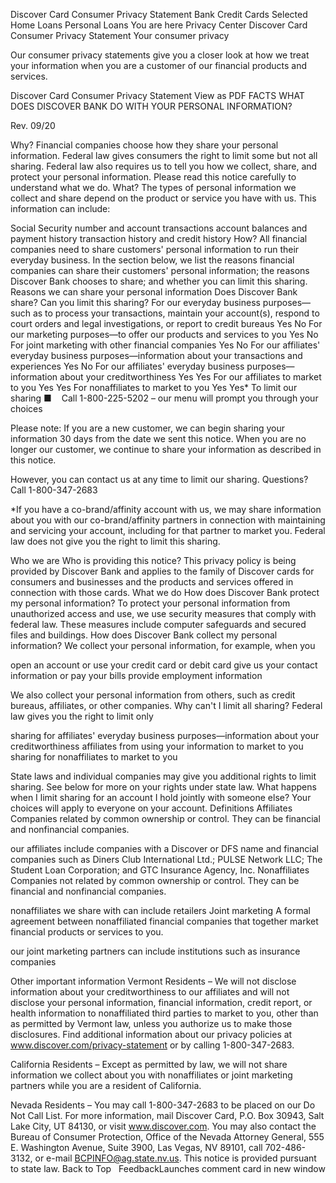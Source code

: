 Discover Card Consumer Privacy Statement
Bank
Credit Cards Selected
Home Loans
Personal Loans
You are here
Privacy Center
Discover Card Consumer Privacy Statement
Your consumer privacy

Our consumer privacy statements give you a closer look at how we treat your information when you are a customer of our financial products and services.



Discover Card Consumer Privacy Statement
View as PDF
FACTS
WHAT DOES DISCOVER BANK
DO WITH YOUR PERSONAL INFORMATION?

Rev. 09/20

Why?
Financial companies choose how they share your personal information. Federal law gives consumers the right to limit some but not all sharing. Federal law also requires us to tell you how we collect, share, and protect your personal information. Please read this notice carefully to understand what we do.
What?
The types of personal information we collect and share depend on the product or service you have with us. This information can include:


Social Security number and account transactions
account balances and payment history
transaction history and credit history
How?
All financial companies need to share customers' personal information to run their everyday business. In the section below, we list the reasons financial companies can share their customers' personal information; the reasons Discover Bank chooses to share; and whether you can limit this sharing.
Reasons we can share your personal information
Does Discover Bank share?
Can you limit this sharing?
For our everyday business purposes—such as to process your transactions, maintain your account(s), respond to court orders and legal investigations, or report to credit bureaus
Yes
No
For our marketing purposes—to offer our products and services to you
Yes
No
For joint marketing with other financial companies
Yes
No
For our affiliates' everyday business purposes—information about your transactions and experiences
Yes
No
For our affiliates' everyday business purposes—information about your creditworthiness
Yes
Yes
For our affiliates to market to you
Yes
Yes
For nonaffiliates to market to you
Yes
Yes*
To limit our sharing
■    Call 1-800-225-5202 – our menu will prompt you through your choices

Please note:
If you are a new customer, we can begin sharing your information 30 days from the date we sent this notice. When you are no longer our customer, we continue to share your information as described in this notice.

However, you can contact us at any time to limit our sharing.
Questions?
Call 1-800-347-2683

*If you have a co-brand/affinity account with us, we may share information about you with our co-brand/affinity partners in connection with maintaining and servicing your account, including for that partner to market you. Federal law does not give you the right to limit this sharing.

Who we are
Who is providing this notice?
This privacy policy is being provided by Discover Bank and applies to the family of Discover cards for consumers and businesses and the products and services offered in connection with those cards.
What we do
How does Discover Bank protect my personal information?
To protect your personal information from unauthorized access and use, we use security measures that comply with federal law. These measures include computer safeguards and secured files and buildings.
How does Discover Bank collect my personal information?
We collect your personal information, for example, when you


open an account or use your credit card or debit card
give us your contact information or pay your bills
provide employment information

We also collect your personal information from others, such as credit bureaus, affiliates, or other companies.
Why can't I limit all sharing?
Federal law gives you the right to limit only


sharing for affiliates' everyday business purposes—information about your creditworthiness
affiliates from using your information to market to you
sharing for nonaffiliates to market to you

State laws and individual companies may give you additional rights to limit sharing. See below for more on your rights under state law.
What happens when I limit sharing for an account I hold jointly with someone else?
Your choices will apply to everyone on your account.
Definitions
Affiliates
Companies related by common ownership or control. They can be financial and nonfinancial companies.


our affiliates include companies with a Discover or DFS name and financial companies such as Diners Club International Ltd.; PULSE Network LLC; The Student Loan Corporation; and GTC Insurance Agency, Inc.
Nonaffiliates
Companies not related by common ownership or control. They can be financial and nonfinancial companies.


nonaffiliates we share with can include retailers
Joint marketing
A formal agreement between nonaffiliated financial companies that together market financial products or services to you.


our joint marketing partners can include institutions such as insurance companies


Other important information
Vermont Residents – We will not disclose information about your creditworthiness to our affiliates and will not disclose your personal information, financial information, credit report, or health information to nonaffiliated third parties to market to you, other than as permitted by Vermont law, unless you authorize us to make those disclosures. Find additional information about our privacy policies at www.discover.com/privacy-statement or by calling 1-800-347-2683.

California Residents – Except as permitted by law, we will not share information we collect about you with nonaffiliates or joint marketing partners while you are a resident of California.

Nevada Residents – You may call 1-800-347-2683 to be placed on our Do Not Call List. For more information, mail Discover Card, P.O. Box 30943, Salt Lake City, UT 84130, or visit www.discover.com. You may also contact the Bureau of Consumer Protection, Office of the Nevada Attorney General, 555 E. Washington Avenue, Suite 3900, Las Vegas, NV 89101, call 702-486-3132, or e-mail BCPINFO@ag.state.nv.us. This notice is provided pursuant to state law.
Back to Top
 
FeedbackLaunches comment card in new window